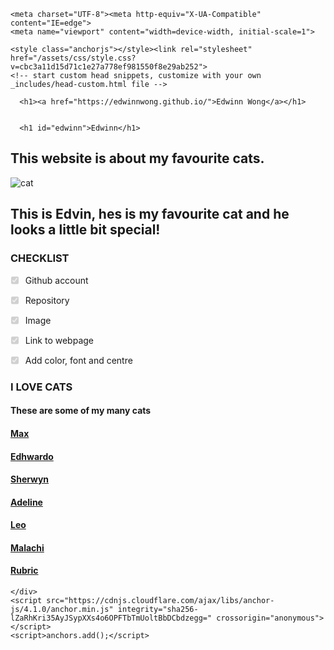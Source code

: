 <head>
    
    <meta charset="UTF-8"><meta http-equiv="X-UA-Compatible" content="IE=edge">
    <meta name="viewport" content="width=device-width, initial-scale=1">

<!-- Begin Jekyll SEO tag v2.8.0 -->
<title>Leo | LeoWilson</title>
<meta name="generator" content="Jekyll v3.9.5">
<meta property="og:title" content="Edwinn">
<meta property="og:locale" content="en_US">
<link rel="canonical" href="https://edwinnwong.github.io/">
<meta property="og:url" content="https://edwinnwong.github.io/">
<meta property="og:site_name" content="Edwinn Wong">
<meta property="og:type" content="website">
<meta name="twitter:card" content="summary">
<meta property="twitter:title" content="Edwinn">
<script type="application/ld+json">
{"@context":"https://schema.org","@type":"WebSite","headline":"Edwinn","name":"Edwinn Wong","url":"https://edwinnwong.github.io/"}</script>
<!-- End Jekyll SEO tag -->

    <style class="anchorjs"></style><link rel="stylesheet" href="/assets/css/style.css?v=cbc3a11d15d71c1e27a778ef981550f8e29ab252">
    <!-- start custom head snippets, customize with your own _includes/head-custom.html file -->

<!-- Setup Google Analytics -->



<!-- You can set your favicon here -->
<!-- link rel="shortcut icon" type="image/x-icon" href="/favicon.ico" -->

<!-- end custom head snippets -->

  </head>

<body>
    <div class="container-lg px-3 my-5 markdown-body">
      
      <h1><a href="https://edwinnwong.github.io/">Edwinn Wong</a></h1>
      

      <h1 id="edwinn">Edwinn</h1>

<h2 id="this-website-is-about-my-favourite-cats">This website is about my favourite cats.<a class="anchorjs-link " href="#this-website-is-about-my-favourite-cats" aria-label="Anchor" data-anchorjs-icon="" style="font: 1em / 1 anchorjs-icons; padding-left: 0.375em;"></a></h2>

<p><img src="https://i.pinimg.com/474x/65/11/b7/6511b73fd51f054d5daa2720dbaf38a8--ugly-dogs-pet-pictures.jpg" alt="cat"></p>

<h2 id="this-is-edvin-hes-is-my-favourite-cat-and-he-looks-a-little-bit-special">This is Edvin, hes is my favourite cat and he looks a little bit special!<a class="anchorjs-link " href="#this-is-edvin-hes-is-my-favourite-cat-and-he-looks-a-little-bit-special" aria-label="Anchor" data-anchorjs-icon="" style="font: 1em / 1 anchorjs-icons; padding-left: 0.375em;"></a></h2>

<h3 id="checklist">CHECKLIST<a class="anchorjs-link " href="#checklist" aria-label="Anchor" data-anchorjs-icon="" style="font: 1em / 1 anchorjs-icons; padding-left: 0.375em;"></a></h3>

<ul class="task-list">
  <li class="task-list-item">
    <p><input type="checkbox" class="task-list-item-checkbox" disabled="disabled" checked="checked">Github account</p>
  </li>
  <li class="task-list-item">
    <p><input type="checkbox" class="task-list-item-checkbox" disabled="disabled" checked="checked">Repository</p>
  </li>
  <li class="task-list-item">
    <p><input type="checkbox" class="task-list-item-checkbox" disabled="disabled" checked="checked">Image</p>
  </li>
  <li class="task-list-item">
    <p><input type="checkbox" class="task-list-item-checkbox" disabled="disabled" checked="checked">Link to webpage</p>
  </li>
  <li class="task-list-item">
    <p><input type="checkbox" class="task-list-item-checkbox" disabled="disabled" checked="checked">Add color, font and centre</p>
  </li>
</ul>

<h3 id="i-love-cats">I LOVE CATS<a class="anchorjs-link " href="#i-love-cats" aria-label="Anchor" data-anchorjs-icon="" style="font: 1em / 1 anchorjs-icons; padding-left: 0.375em;"></a></h3>

<h4 id="these-are-some-of-my-many-cats">These are some of my many cats<a class="anchorjs-link " href="#these-are-some-of-my-many-cats" aria-label="Anchor" data-anchorjs-icon="" style="font: 1em / 1 anchorjs-icons; padding-left: 0.375em;"></a></h4>

<h4 id="max"><a href="https://edwinnwong.github.io/Max/">Max</a><a class="anchorjs-link " href="#max" aria-label="Anchor" data-anchorjs-icon="" style="font: 1em / 1 anchorjs-icons; padding-left: 0.375em;"></a></h4>

<h4 id="edhwardo"><a href="https://edwinnwong.github.io/Edhwardo/">Edhwardo</a><a class="anchorjs-link " href="#edhwardo" aria-label="Anchor" data-anchorjs-icon="" style="font: 1em / 1 anchorjs-icons; padding-left: 0.375em;"></a></h4>

<h4 id="sherwyn"><a href="https://edwinnwong.github.io/Sherwyn/">Sherwyn</a><a class="anchorjs-link " href="#sherwyn" aria-label="Anchor" data-anchorjs-icon="" style="font: 1em / 1 anchorjs-icons; padding-left: 0.375em;"></a></h4>

<h4 id="adeline"><a href="https://edwinnwong.github.io/Adeline/">Adeline</a><a class="anchorjs-link " href="#adeline" aria-label="Anchor" data-anchorjs-icon="" style="font: 1em / 1 anchorjs-icons; padding-left: 0.375em;"></a></h4>

<h4 id="leo"><a href="https://edwinnwong.github.io/Leo/">Leo</a><a class="anchorjs-link " href="#leo" aria-label="Anchor" data-anchorjs-icon="" style="font: 1em / 1 anchorjs-icons; padding-left: 0.375em;"></a></h4>

<h4 id="malachi"><a href="https://edwinnwong.github.io/Malachi/">Malachi</a><a class="anchorjs-link " href="#malachi" aria-label="Anchor" data-anchorjs-icon="" style="font: 1em / 1 anchorjs-icons; padding-left: 0.375em;"></a></h4>

<h4 id="rubric"><a href="https://edwinnwong.github.io/Rubric/">Rubric</a><a class="anchorjs-link " href="#rubric" aria-label="Anchor" data-anchorjs-icon="" style="font: 1em / 1 anchorjs-icons; padding-left: 0.375em;"></a></h4>


      
    </div>
    <script src="https://cdnjs.cloudflare.com/ajax/libs/anchor-js/4.1.0/anchor.min.js" integrity="sha256-lZaRhKri35AyJSypXXs4o6OPFTbTmUoltBbDCbdzegg=" crossorigin="anonymous"></script>
    <script>anchors.add();</script>
  

</body>

